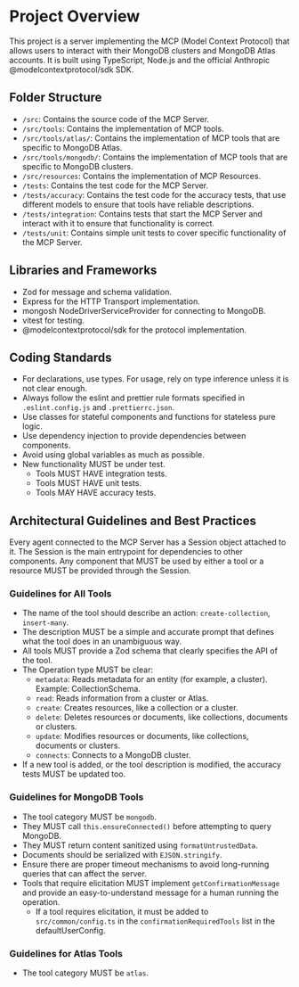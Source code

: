 # Project Overview

This project is a server implementing the MCP (Model Context Protocol) that allows users to interact with their MongoDB clusters
and MongoDB Atlas accounts. It is built using TypeScript, Node.js and the official Anthropic
@modelcontextprotocol/sdk SDK.

## Folder Structure

- `/src`: Contains the source code of the MCP Server.
- `/src/tools`: Contains the implementation of MCP tools.
- `/src/tools/atlas/`: Contains the implementation of MCP tools that are specific to MongoDB Atlas.
- `/src/tools/mongodb/`: Contains the implementation of MCP tools that are specific to MongoDB clusters.
- `/src/resources`: Contains the implementation of MCP Resources.
- `/tests`: Contains the test code for the MCP Server.
- `/tests/accuracy`: Contains the test code for the accuracy tests, that use different models to ensure that tools have reliable descriptions.
- `/tests/integration`: Contains tests that start the MCP Server and interact with it to ensure that functionality is correct.
- `/tests/unit`: Contains simple unit tests to cover specific functionality of the MCP Server.

## Libraries and Frameworks

- Zod for message and schema validation.
- Express for the HTTP Transport implementation.
- mongosh NodeDriverServiceProvider for connecting to MongoDB.
- vitest for testing.
- @modelcontextprotocol/sdk for the protocol implementation.

## Coding Standards

- For declarations, use types. For usage, rely on type inference unless it is not clear enough.
- Always follow the eslint and prettier rule formats specified in `.eslint.config.js` and `.prettierrc.json`.
- Use classes for stateful components and functions for stateless pure logic.
- Use dependency injection to provide dependencies between components.
- Avoid using global variables as much as possible.
- New functionality MUST be under test.
  - Tools MUST HAVE integration tests.
  - Tools MUST HAVE unit tests.
  - Tools MAY HAVE accuracy tests.

## Architectural Guidelines and Best Practices

Every agent connected to the MCP Server has a Session object attached to it. The Session is the main entrypoint for
dependencies to other components. Any component that MUST be used by either a tool or a resource MUST be provided
through the Session.

### Guidelines for All Tools

- The name of the tool should describe an action: `create-collection`, `insert-many`.
- The description MUST be a simple and accurate prompt that defines what the tool does in an unambiguous way.
- All tools MUST provide a Zod schema that clearly specifies the API of the tool.
- The Operation type MUST be clear:
  - `metadata`: Reads metadata for an entity (for example, a cluster). Example: CollectionSchema.
  - `read`: Reads information from a cluster or Atlas.
  - `create`: Creates resources, like a collection or a cluster.
  - `delete`: Deletes resources or documents, like collections, documents or clusters.
  - `update`: Modifies resources or documents, like collections, documents or clusters.
  - `connects`: Connects to a MongoDB cluster.
- If a new tool is added, or the tool description is modified, the accuracy tests MUST be updated too.

### Guidelines for MongoDB Tools

- The tool category MUST be `mongodb`.
- They MUST call `this.ensureConnected()` before attempting to query MongoDB.
- They MUST return content sanitized using `formatUntrustedData`.
- Documents should be serialized with `EJSON.stringify`.
- Ensure there are proper timeout mechanisms to avoid long-running queries that can affect the server.
- Tools that require elicitation MUST implement `getConfirmationMessage` and provide an easy-to-understand message for a human running the operation.
  - If a tool requires elicitation, it must be added to `src/common/config.ts` in the `confirmationRequiredTools` list in the defaultUserConfig.

### Guidelines for Atlas Tools

- The tool category MUST be `atlas`.
